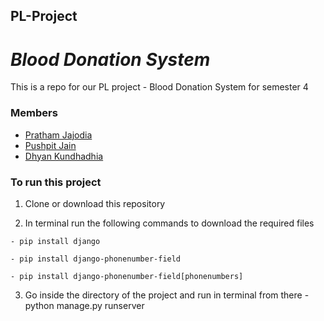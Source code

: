## PL-Project

# ***Blood Donation System*** 

This is a repo for our PL project - Blood Donation System for semester 4


### Members 
  - [Pratham Jajodia](https://github.com/Pratham-01)
  - [Pushpit Jain](https://github.com/pushpit-J19)
  - [Dhyan Kundhadhia](https://github.com/dhyan-16k)
 
 
### To run this project
  1. Clone or download this repository
 
  2. In terminal run the following commands to download the required files
 
    - pip install django
    
    - pip install django-phonenumber-field
    
    - pip install django-phonenumber-field[phonenumbers]
  
  3. Go inside the directory of the project and run in terminal from there
    - python manage.py runserver
   
 
  
